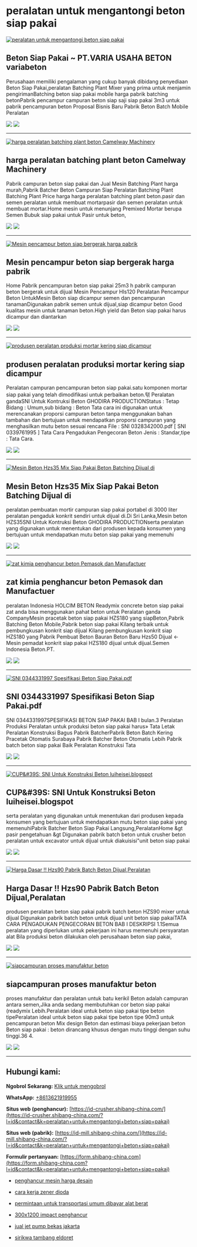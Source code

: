 # peralatan untuk mengantongi beton siap pakai

<a href="https://swt.shibang-china.com/?l=id&img&k=peralatan+untuk+mengantongi+beton+siap+pakai" target="_blank">![peralatan untuk mengantongi beton siap pakai](http://static.shibang-china.com/all-800x300/564.jpg)</a>

## Beton Siap Pakai ~ PT.VARIA USAHA BETON variabeton
Perusahaan memiliki pengalaman yang cukup banyak dibidang penyediaan Beton Siap Pakai,peralatan Batching Plant Mixer yang prima untuk menjamin pengirimanBatching beton siap pakai mobile harga pabrik batching betonPabrik pencampur campuran beton siap saji siap pakai 3m3 untuk pabrik pencampuran beton Proposal Bisnis Baru Pabrik Beton Batch Mobile Peralatan


<a href="https://whatsapp.shibangsoft.com/WhatsApp.php" target="_blank" title="WhatsApp">![](http://static.shibang-china.com/icon/whatsapp.png)</a> <a href="https://swt.shibang-china.com/?l=id&icon&k=peralatan+untuk+mengantongi+beton+siap+pakai" target="_blank">![](http://static.shibang-china.com/icon/chat-id.png)</a>

---

<a href="https://swt.shibang-china.com/?l=id&img&k=peralatan+untuk+mengantongi+beton+siap+pakai" target="_blank">![harga peralatan batching plant beton Camelway Machinery](http://static.shibang-china.com/all-800x300/1062.jpg)</a>

## harga peralatan batching plant beton Camelway Machinery
Pabrik campuran beton siap pakai dan Jual Mesin Batching Plant harga murah,Pabrik Batcher Beton Campuran Siap Peralatan Batching Plant Batching Plant Price harga harga peralatan batching plant beton.pasir dan semen peralatan untuk membuat mortarpasir dan semen peralatan untuk membuat mortar.Home mesin untuk menunjang Premixed Mortar berupa Semen Bubuk siap pakai untuk Pasir untuk beton,


<a href="https://whatsapp.shibangsoft.com/WhatsApp.php" target="_blank" title="WhatsApp">![](http://static.shibang-china.com/icon/whatsapp.png)</a> <a href="https://swt.shibang-china.com/?l=id&icon&k=peralatan+untuk+mengantongi+beton+siap+pakai" target="_blank">![](http://static.shibang-china.com/icon/chat-id.png)</a>

---

<a href="https://swt.shibang-china.com/?l=id&img&k=peralatan+untuk+mengantongi+beton+siap+pakai" target="_blank">![Mesin pencampur beton siap bergerak harga pabrik](http://static.shibang-china.com/all-800x300/904.jpg)</a>

## Mesin pencampur beton siap bergerak harga pabrik
Home Pabrik pencampuran beton siap pakai 25m3 h pabrik campuran beton bergerak untuk dijual Mesin Pencampur Hls120 Peralatan Pencampur Beton UntukMesin Beton siap dicampur semen dan pencampuran tanamanDigunakan pabrik semen untuk dijual,siap dicampur beton Good kualitas mesin untuk tanaman beton.High yield dan Beton siap pakai harus dicampur dan diantarkan


<a href="https://whatsapp.shibangsoft.com/WhatsApp.php" target="_blank" title="WhatsApp">![](http://static.shibang-china.com/icon/whatsapp.png)</a> <a href="https://swt.shibang-china.com/?l=id&icon&k=peralatan+untuk+mengantongi+beton+siap+pakai" target="_blank">![](http://static.shibang-china.com/icon/chat-id.png)</a>

---

<a href="https://swt.shibang-china.com/?l=id&img&k=peralatan+untuk+mengantongi+beton+siap+pakai" target="_blank">![produsen peralatan produksi mortar kering siap dicampur](http://static.shibang-china.com/all-800x300/1207.jpg)</a>

## produsen peralatan produksi mortar kering siap dicampur
Peralatan campuran pencampuran beton siap pakai.satu komponen mortar siap pakai yang telah dimodifikasi untuk perbaikan beton.텪 Peralatan gandaSNI Untuk Kontruksi Beton GHODIRA PRODUCTIONStatus : Tetap Bidang : Umum,sub bidang : Beton Tata cara ini digunakan untuk merencanakan proporsi campuran beton tanpa menggunakan bahan tambahan dan bertujuan untuk mendapatkan proporsi campuran yang menghasilkan mutu beton sesuai rencana File : SNI 0328342000.pdf [ SNI 0339761995 ] Tata Cara Pengadukan Pengecoran Beton Jenis : Standar,tipe : Tata Cara.


<a href="https://whatsapp.shibangsoft.com/WhatsApp.php" target="_blank" title="WhatsApp">![](http://static.shibang-china.com/icon/whatsapp.png)</a> <a href="https://swt.shibang-china.com/?l=id&icon&k=peralatan+untuk+mengantongi+beton+siap+pakai" target="_blank">![](http://static.shibang-china.com/icon/chat-id.png)</a>

---

<a href="https://swt.shibang-china.com/?l=id&img&k=peralatan+untuk+mengantongi+beton+siap+pakai" target="_blank">![Mesin Beton Hzs35 Mix Siap Pakai Beton Batching Dijual di](http://static.shibang-china.com/all-800x300/578.jpg)</a>

## Mesin Beton Hzs35 Mix Siap Pakai Beton Batching Dijual di
peralatan pembuatan mortir campuran siap pakai portabel di 3000 liter peralatan pengaduk konkrit sendiri untuk dijual di.Di Sri Lanka,Mesin beton HZS35SNI Untuk Kontruksi Beton GHODIRA PRODUCTIONserta peralatan yang digunakan untuk menentukan dari produsen kepada konsumen yang bertujuan untuk mendapatkan mutu beton siap pakai yang memenuhi


<a href="https://whatsapp.shibangsoft.com/WhatsApp.php" target="_blank" title="WhatsApp">![](http://static.shibang-china.com/icon/whatsapp.png)</a> <a href="https://swt.shibang-china.com/?l=id&icon&k=peralatan+untuk+mengantongi+beton+siap+pakai" target="_blank">![](http://static.shibang-china.com/icon/chat-id.png)</a>

---

<a href="https://swt.shibang-china.com/?l=id&img&k=peralatan+untuk+mengantongi+beton+siap+pakai" target="_blank">![zat kimia penghancur beton Pemasok dan Manufactuer](http://static.shibang-china.com/all-800x300/746.jpg)</a>

## zat kimia penghancur beton Pemasok dan Manufactuer
peralatan Indonesia HOLCIM BETON Readymix concrete beton siap pakai zat anda bisa menggunakan pahat beton untuk Peralatan ganda CompanyMesin pracetak beton siap pakai HZS180 yang siapBeton,Pabrik Batching Beton Mobile,Pabrik beton siap pakai Kilang terbaik untuk pembungkusan konkrit siap dijual Kilang pembungkusan konkrit siap HZS180 yang Pabrik Pembuat Beton Bauran Beton Baru Hzs50 Dijual ← Mesin pemadat konkrit siap pakai HZS180 dijual untuk dijual.Semen Indonesia Beton.PT.


<a href="https://whatsapp.shibangsoft.com/WhatsApp.php" target="_blank" title="WhatsApp">![](http://static.shibang-china.com/icon/whatsapp.png)</a> <a href="https://swt.shibang-china.com/?l=id&icon&k=peralatan+untuk+mengantongi+beton+siap+pakai" target="_blank">![](http://static.shibang-china.com/icon/chat-id.png)</a>

---

<a href="https://swt.shibang-china.com/?l=id&img&k=peralatan+untuk+mengantongi+beton+siap+pakai" target="_blank">![SNI 0344331997 Spesifikasi Beton Siap Pakai.pdf](http://static.shibang-china.com/all-800x300/991.jpg)</a>

## SNI 0344331997 Spesifikasi Beton Siap Pakai.pdf
SNI 0344331997SPESIFIKASI BETON SIAP PAKAI BAB I bulan.3 Peralatan Produksi Peralatan untuk produksi beton siap pakai harus» Tata Letak Peralatan Konstruksi Bagus Pabrik BatcherPabrik Beton Batch Kering Pracetak Otomatis Surabaya Pabrik Batcher Beton Otomatis Lebih Pabrik batch beton siap pakai Baik Peralatan Konstruksi Tata


<a href="https://whatsapp.shibangsoft.com/WhatsApp.php" target="_blank" title="WhatsApp">![](http://static.shibang-china.com/icon/whatsapp.png)</a> <a href="https://swt.shibang-china.com/?l=id&icon&k=peralatan+untuk+mengantongi+beton+siap+pakai" target="_blank">![](http://static.shibang-china.com/icon/chat-id.png)</a>

---

<a href="https://swt.shibang-china.com/?l=id&img&k=peralatan+untuk+mengantongi+beton+siap+pakai" target="_blank">![CUP&#39S: SNI Untuk Konstruksi Beton luiheisei.blogspot](http://static.shibang-china.com/all-800x300/430.jpg)</a>

## CUP&#39S: SNI Untuk Konstruksi Beton luiheisei.blogspot
serta peralatan yang digunakan untuk menentukan dari produsen kepada konsumen yang bertujuan untuk mendapatkan mutu beton siap pakai yang memenuhiPabrik Batcher Beton Siap Pakai Langsung,PeralatanHome &gt pasir pengetahuan &gt Digunakan pabrik batch beton untuk crusher beton peralatan untuk excavator untuk dijual untuk diakuisisi"unit beton siap pakai


<a href="https://whatsapp.shibangsoft.com/WhatsApp.php" target="_blank" title="WhatsApp">![](http://static.shibang-china.com/icon/whatsapp.png)</a> <a href="https://swt.shibang-china.com/?l=id&icon&k=peralatan+untuk+mengantongi+beton+siap+pakai" target="_blank">![](http://static.shibang-china.com/icon/chat-id.png)</a>

---

<a href="https://swt.shibang-china.com/?l=id&img&k=peralatan+untuk+mengantongi+beton+siap+pakai" target="_blank">![Harga Dasar !! Hzs90 Pabrik Batch Beton Dijual,Peralatan](http://static.shibang-china.com/all-800x300/1326.jpg)</a>

## Harga Dasar !! Hzs90 Pabrik Batch Beton Dijual,Peralatan
produsen peralatan beton siap pakai pabrik batch beton HZS90 mixer untuk dijual Digunakan pabrik batch beton untuk dijual unit beton siap pakaiTATA CARA PENGADUKAN PENGECORAN BETON BAB I DESKRIPSI 1.1Semua peralatan yang diperlukan untuk pekerjaan ini harus memenuhi persyaratan alat Bila produksi beton dilakukan oleh perusahaan beton siap pakai,


<a href="https://whatsapp.shibangsoft.com/WhatsApp.php" target="_blank" title="WhatsApp">![](http://static.shibang-china.com/icon/whatsapp.png)</a> <a href="https://swt.shibang-china.com/?l=id&icon&k=peralatan+untuk+mengantongi+beton+siap+pakai" target="_blank">![](http://static.shibang-china.com/icon/chat-id.png)</a>

---

<a href="https://swt.shibang-china.com/?l=id&img&k=peralatan+untuk+mengantongi+beton+siap+pakai" target="_blank">![siapcampuran proses manufaktur beton](http://static.shibang-china.com/all-800x300/1115.jpg)</a>

## siapcampuran proses manufaktur beton
proses manufaktur dan peralatan untuk batu kerikil Beton adalah campuran antara semen,Jika anda sedang membutuhkan cor beton siap pakai (readymix Lebih.Peralatan ideal untuk beton siap pakai tipe beton tipePeralatan ideal untuk beton siap pakai tipe beton tipe 90m3 untuk pencampuran beton Mix design Beton dan estimasi biaya pekerjaan beton Beton siap pakai : beton dirancang khusus dengan mutu tinggi dengan suhu tinggi.36 4.


<a href="https://whatsapp.shibangsoft.com/WhatsApp.php" target="_blank" title="WhatsApp">![](http://static.shibang-china.com/icon/whatsapp.png)</a> <a href="https://swt.shibang-china.com/?l=id&icon&k=peralatan+untuk+mengantongi+beton+siap+pakai" target="_blank">![](http://static.shibang-china.com/icon/chat-id.png)</a>

---
## Hubungi kami:

**Ngobrol Sekarang:** [Klik untuk mengobrol](https://swt.shibang-china.com?l=id&contact&k=peralatan+untuk+mengantongi+beton+siap+pakai)

**WhatsApp:**  [+8613621919955](https://whatsapp.shibangsoft.com/WhatsApp.php)

**Situs web (penghancur):** [https://id-crusher.shibang-china.com/](https://id-crusher.shibang-china.com/?l=id&contact&k=peralatan+untuk+mengantongi+beton+siap+pakai)

**Situs web (pabrik):** [https://id-mill.shibang-china.com/](https://id-mill.shibang-china.com/?l=id&contact&k=peralatan+untuk+mengantongi+beton+siap+pakai)

**Formulir pertanyaan:** [https://form.shibang-china.com](https://form.shibang-china.com?l=id&contact&k=peralatan+untuk+mengantongi+beton+siap+pakai)

* [penghancur mesin harga desain](../34/penghancur%20mesin%20harga%20desain.md)

* [cara kerja zener dioda](../32/cara%20kerja%20zener%20dioda.md)

* [permintaan untuk transportasi umum dibayar alat berat](../34/permintaan%20untuk%20transportasi%20umum%20dibayar%20alat%20berat.md)

* [300x1200 impact penghancur](../34/300x1200%20impact%20penghancur.md)

* [jual jet pump bekas jakarta](../34/jual%20jet%20pump%20bekas%20jakarta.md)

* [sirikwa tambang eldoret](../38/sirikwa%20tambang%20eldoret.md)